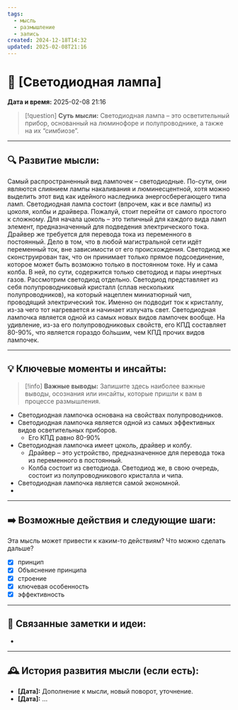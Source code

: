 ```yaml
---
tags:
  - мысль
  - размышление
  - запись
created: 2024-12-18T14:32
updated: 2025-02-08T21:16
---
```


# 💭  [Светодиодная лампа]

**Дата и время:** 2025-02-08 21:16

> [!question] **Суть мысли:**
> Светодиодная лампа – это осветительный прибор, основанный на люминофоре и полупроводнике, а также на их “симбиозе”.

---

## 🔍 Развитие мысли:

Самый распространенный вид лампочек – светодиодные. По-сути, они являются слиянием лампы накаливания и люминесцентной, хотя можно выделить этот вид как идейного наследника энергосберегающего типа ламп.
Светодиодная лампа состоит (впрочем, как и все лампы) из цоколя, колбы и драйвера.
Пожалуй, стоит перейти от самого простого к сложному. Для начала цоколь – это типичный для каждого вида ламп элемент, предназначенный для подведения электрического тока.
Драйвер же требуется для перевода тока из переменного в постоянный. Дело в том, что в любой магистральной сети идёт переменный ток, вне зависимости от его происхождения. Светодиод же сконструирован так, что он принимает только прямое подсоединение, которое может быть возможно только в постоянном токе.
Ну и сама колба. В ней, по сути, содержится только светодиод и пары инертных газов. Рассмотрим светодиод отдельно.
Светодиод представляет из себя полупроводниковый кристалл (сплав нескольких полупроводников), на который нацеплен миниатюрный чип, проводящий электрический ток. Именно он подводит ток к кристаллу, из-за чего тот нагревается и начинает излучать свет.
Светодиодная лампочка является одной из самых новых видов лампочек вообще. На удивление, из-за его полупроводниковых свойств, его КПД составляет 80-90%, что является гораздо бо́льшим, чем КПД прочих видов лампочек.


---

## 💡 Ключевые моменты и инсайты:

> [!info] **Важные выводы:**
> Запишите здесь наиболее важные выводы, осознания или инсайты, которые пришли к вам в процессе размышления.

- Светодиодная лампочка основана на свойствах полупроводников.
- Светодиодная лампочка является одной из самых эффективных видов осветительных приборов.
	- Его КПД равно 80-90%
- Светодиодная лампочка имеет цоколь, драйвер и колбу.
	- Драйвер – это устройство, предназначенное для перевода тока из переменного в постоянный.
	- Колба состоит из светодиода. Светодиод же, в свою очередь, состоит из полупроводникового кристалла и чипа.
- Светодиодная лампочка является самой экономной.
- 

---

## ➡️ Возможные действия и следующие шаги:

Эта мысль может привести к каким-то действиям? Что можно сделать дальше?

- [x] принцип
- [x] Объяснение принципа
- [x] строение
- [x] ключевая особенность 
- [x] эффективность

---

## 🔄 Связанные заметки и идеи:

- 

---

## 🕰️ История развития мысли (если есть):

* **[Дата]:**  Дополнение к мысли, новый поворот, уточнение.
* **[Дата]:**  ...